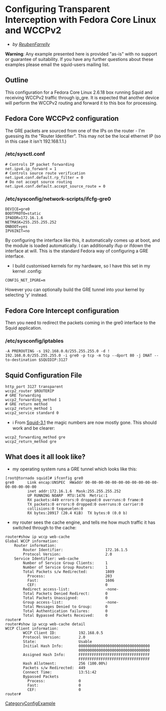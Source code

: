 # Configuring Transparent Interception with Fedora Core Linux and WCCPv2

  - *by
    [ReubenFarrelly](/ReubenFarrelly#)*

**Warning**: Any example presented here is provided "as-is" with no
support or guarantee of suitability. If you have any further questions
about these examples please email the squid-users mailing list.

## Outline

This configuration for a Fedora Core Linux 2.6.18 box running Squid and
receiving WCCPv2 traffic through ip\_gre. It is expected that another
device will perform the WCCPv2 routing and forward it to this box for
processing.

## Fedora Core WCCPv2 configuration

The GRE packets are sourced from one of the IPs on the router - I'm
guessing its the "Router Identifier". This may not be the local ethernet
IP (so in this case it isn't 192.168.1.1.)

### /etc/sysctl.conf

    # Controls IP packet forwarding
    net.ipv4.ip_forward = 1
    # Controls source route verification
    net.ipv4.conf.default.rp_filter = 0
    # Do not accept source routing
    net.ipv4.conf.default.accept_source_route = 0

### /etc/sysconfig/network-scripts/ifcfg-gre0

    DEVICE=gre0
    BOOTPROTO=static
    IPADDR=172.16.1.6
    NETMASK=255.255.255.252
    ONBOOT=yes
    IPV6INIT=no

By configuring the interface like this, it automatically comes up at
boot, and the module is loaded automatically. I can additionally ifup or
ifdown the interface at will. This is the standard Fedora way of
configuring a GRE interface.

  - I build customised kernels for my hardware, so I have this set in my
    kernel .config:

<!-- end list -->

    CONFIG_NET_IPGRE=m

However you can optionally build the GRE tunnel into your kernel by
selecting 'y' instead.

## Fedora Core Intercept configuration

Then you need to redirect the packets coming in the gre0 interface to
the Squid application.

### /etc/sysconfig/iptables

    -A PREROUTING -s 192.168.0.0/255.255.255.0 -d ! 192.168.0.0/255.255.255.0 -i gre0 -p tcp -m tcp --dport 80 -j DNAT --to-destination $SQUIDIP:3127

## Squid Configuration File

    http_port 3127 transparent
    wccp2_router $ROUTERIP
    # GRE forwarding
    wccp2_forwarding_method 1
    # GRE return method
    wccp2_return_method 1
    wccp2_service standard 0

  - ℹ️
    From
    [Squid-3.1](/Squid-3.1#)
    the magic numbers are now mostly gone. This should work and be
    clearer:

<!-- end list -->

    wccp2_forwarding_method gre
    wccp2_return_method gre

## What does it all look like?

  - my operating system runs a GRE tunnel which looks like this:

<!-- end list -->

    [root@tornado squid]# ifconfig gre0
    gre0      Link encap:UNSPEC  HWaddr 00-00-00-00-00-00-00-00-00-00-00-00-00-00-00-00
              inet addr:172.16.1.6  Mask:255.255.255.252
              UP RUNNING NOARP  MTU:1476  Metric:1
              RX packets:449 errors:0 dropped:0 overruns:0 frame:0
              TX packets:0 errors:0 dropped:0 overruns:0 carrier:0
              collisions:0 txqueuelen:0
              RX bytes:20917 (20.4 KiB)  TX bytes:0 (0.0 b)

  - my router sees the cache engine, and tells me how much traffic it
    has switched through to the cache:

<!-- end list -->

    router#show ip wccp web-cache
    Global WCCP information:
        Router information:
            Router Identifier:                   172.16.1.5
            Protocol Version:                    2.0
        Service Identifier: web-cache
            Number of Service Group Clients:     1
            Number of Service Group Routers:     1
            Total Packets s/w Redirected:        1809
              Process:                           203
              Fast:                              1606
              CEF:                               0
            Redirect access-list:                -none-
            Total Packets Denied Redirect:       0
            Total Packets Unassigned:            0
            Group access-list:                   -none-
            Total Messages Denied to Group:      0
            Total Authentication failures:       0
            Total Bypassed Packets Received:     0
    router#
    router#show ip wccp web-cache detail
    WCCP Client information:
            WCCP Client ID:          192.168.0.5
            Protocol Version:        2.0
            State:                   Usable
            Initial Hash Info:       00000000000000000000000000000000
                                     00000000000000000000000000000000
            Assigned Hash Info:      FFFFFFFFFFFFFFFFFFFFFFFFFFFFFFFF
                                     FFFFFFFFFFFFFFFFFFFFFFFFFFFFFFFF
            Hash Allotment:          256 (100.00%)
            Packets s/w Redirected:  449
            Connect Time:            13:51:42
            Bypassed Packets
              Process:               0
              Fast:                  0
              CEF:                   0
    router#

[CategoryConfigExample](/CategoryConfigExample#)
